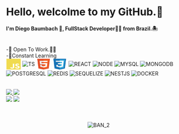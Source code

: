 <h1>
  Hello, welcolme to my GitHub.👋
</h1>
<b>I'm Diego Baumbach 🤗, FullStack Developer🧑‍💻 from Brazil.🏝️ </b>
<br/><br/><br/>
-💼 Open To Work.🕵️‍♂️<br/>
-🌱Constant Learning

<div>
  <img align="center" alt="JS" height="30" width="40" src="https://raw.githubusercontent.com/devicons/devicon/master/icons/javascript/javascript-plain.svg">
  <img align="center" alt="TS" height="30" width="40" src="https://cdn.jsdelivr.net/gh/devicons/devicon/icons/typescript/typescript-original.svg" />
  <img align="center" alt="HTML" height="30" width="40" src="https://raw.githubusercontent.com/devicons/devicon/master/icons/html5/html5-original.svg">
  <img align="center" alt="CSS" height="30" width="40" src="https://raw.githubusercontent.com/devicons/devicon/master/icons/css3/css3-original.svg">
  <img align="center" alt="REACT" height="30" width="40"src="https://cdn.jsdelivr.net/gh/devicons/devicon/icons/react/react-original-wordmark.svg" />
  <img align="center" alt="NODE" height="50" width="60" src="https://cdn.jsdelivr.net/gh/devicons/devicon/icons/nodejs/nodejs-original-wordmark.svg" />
  <img align="center" alt="MYSQL" height="50" width="60" src="https://cdn.jsdelivr.net/gh/devicons/devicon/icons/mysql/mysql-original-wordmark.svg" />
  <img align="center" alt="MONGODB" height="50" width="60" src="https://cdn.jsdelivr.net/gh/devicons/devicon/icons/mongodb/mongodb-original-wordmark.svg" /> 
  <img align="center" alt="POSTGRESQL" height="40" width="50" src="https://cdn.jsdelivr.net/gh/devicons/devicon/icons/postgresql/postgresql-plain-wordmark.svg" />
  <img align="center" alt="REDIS" height="40" width="50" src="https://cdn.jsdelivr.net/gh/devicons/devicon/icons/redis/redis-original.svg" />
  <img align="center" alt="SEQUELIZE" height="40" width="50" src="https://cdn.jsdelivr.net/gh/devicons/devicon/icons/sequelize/sequelize-original.svg" />
  <img align="center" alt="NESTJS" height="40" width="50" src="https://cdn.jsdelivr.net/gh/devicons/devicon/icons/nestjs/nestjs-plain.svg" />
  <img align="center" alt="DOCKER" height="40" width="50" src="https://cdn.jsdelivr.net/gh/devicons/devicon/icons/docker/docker-original.svg" />
 </div>
  <br/>
  <br/>
  <div>
  <a href="mailto: dbsmendes@gmail.com">
    <img src="https://img.shields.io/badge/-dbsmendes@gmail.com-7B83EB?&style=for-the-badge&logo=gmail&logoColor=white">
  </a>
  <a href="https://www.linkedin.com/in/diego-baumbach-a24444238/">
    <img src="https://img.shields.io/badge/Diego B.-%230077B5.svg?&style=for-the-badge&logo=linkedin&logoColor=white" >
  </a> 
 </div>
 <div>
  <img height="180em" src="https://github-readme-stats.vercel.app/api?username=DevPhde&show_icons=true&theme=dracula&include_all_commits=true&count_private=true"/>
  <img height="180em" src="https://github-readme-stats.vercel.app/api/top-langs/?username=DevPhde&layout=compact&langs_count=7&theme=dracula"/>
  </div>
<br/> <br/> <br/>
 

  
  <div align="center">
    <img align="center" height="200" width="500" alt="BAN_2" src="https://cdn.discordapp.com/attachments/1020599652724248672/1020860778741497886/animesher.com_nanatsu-no-taizai-ban-gif-1305305.gif">
    
  </div>

